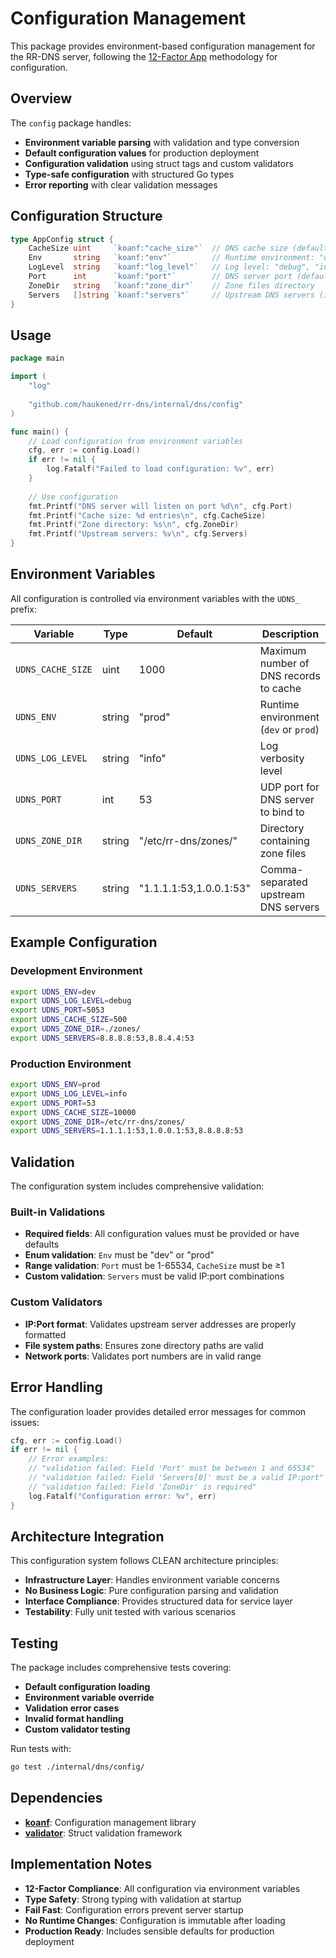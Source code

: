 # Configuration Management

This package provides environment-based configuration management for the RR-DNS server, following the [12-Factor App](https://12factor.net/) methodology for configuration.

## Overview

The `config` package handles:

- **Environment variable parsing** with validation and type conversion
- **Default configuration values** for production deployment
- **Configuration validation** using struct tags and custom validators
- **Type-safe configuration** with structured Go types
- **Error reporting** with clear validation messages

## Configuration Structure

```go
type AppConfig struct {
    CacheSize uint     `koanf:"cache_size"`  // DNS cache size (default: 1000)
    Env       string   `koanf:"env"`         // Runtime environment: "dev" or "prod"
    LogLevel  string   `koanf:"log_level"`   // Log level: "debug", "info", "warn", "error"
    Port      int      `koanf:"port"`        // DNS server port (default: 53)
    ZoneDir   string   `koanf:"zone_dir"`    // Zone files directory
    Servers   []string `koanf:"servers"`     // Upstream DNS servers (ip:port format)
}
```

## Usage

```go
package main

import (
    "log"
    
    "github.com/haukened/rr-dns/internal/dns/config"
)

func main() {
    // Load configuration from environment variables
    cfg, err := config.Load()
    if err != nil {
        log.Fatalf("Failed to load configuration: %v", err)
    }
    
    // Use configuration
    fmt.Printf("DNS server will listen on port %d\n", cfg.Port)
    fmt.Printf("Cache size: %d entries\n", cfg.CacheSize)
    fmt.Printf("Zone directory: %s\n", cfg.ZoneDir)
    fmt.Printf("Upstream servers: %v\n", cfg.Servers)
}
```

## Environment Variables

All configuration is controlled via environment variables with the `UDNS_` prefix:

| Variable | Type | Default | Description |
|----------|------|---------|-------------|
| `UDNS_CACHE_SIZE` | uint | 1000 | Maximum number of DNS records to cache |
| `UDNS_ENV` | string | "prod" | Runtime environment (`dev` or `prod`) |
| `UDNS_LOG_LEVEL` | string | "info" | Log verbosity level |
| `UDNS_PORT` | int | 53 | UDP port for DNS server to bind to |
| `UDNS_ZONE_DIR` | string | "/etc/rr-dns/zones/" | Directory containing zone files |
| `UDNS_SERVERS` | string | "1.1.1.1:53,1.0.0.1:53" | Comma-separated upstream DNS servers |

## Example Configuration

### Development Environment
```bash
export UDNS_ENV=dev
export UDNS_LOG_LEVEL=debug
export UDNS_PORT=5053
export UDNS_CACHE_SIZE=500
export UDNS_ZONE_DIR=./zones/
export UDNS_SERVERS=8.8.8.8:53,8.8.4.4:53
```

### Production Environment
```bash
export UDNS_ENV=prod
export UDNS_LOG_LEVEL=info
export UDNS_PORT=53
export UDNS_CACHE_SIZE=10000
export UDNS_ZONE_DIR=/etc/rr-dns/zones/
export UDNS_SERVERS=1.1.1.1:53,1.0.0.1:53,8.8.8.8:53
```

## Validation

The configuration system includes comprehensive validation:

### Built-in Validations
- **Required fields**: All configuration values must be provided or have defaults
- **Enum validation**: `Env` must be "dev" or "prod"
- **Range validation**: `Port` must be 1-65534, `CacheSize` must be ≥1
- **Custom validation**: `Servers` must be valid IP:port combinations

### Custom Validators
- **IP:Port format**: Validates upstream server addresses are properly formatted
- **File system paths**: Ensures zone directory paths are valid
- **Network ports**: Validates port numbers are in valid range

## Error Handling

The configuration loader provides detailed error messages for common issues:

```go
cfg, err := config.Load()
if err != nil {
    // Error examples:
    // "validation failed: Field 'Port' must be between 1 and 65534"
    // "validation failed: Field 'Servers[0]' must be a valid IP:port"
    // "validation failed: Field 'ZoneDir' is required"
    log.Fatalf("Configuration error: %v", err)
}
```

## Architecture Integration

This configuration system follows CLEAN architecture principles:

- **Infrastructure Layer**: Handles environment variable concerns
- **No Business Logic**: Pure configuration parsing and validation
- **Interface Compliance**: Provides structured data for service layer
- **Testability**: Fully unit tested with various scenarios

## Testing

The package includes comprehensive tests covering:

- **Default configuration loading**
- **Environment variable override**
- **Validation error cases**
- **Invalid format handling**
- **Custom validator testing**

Run tests with:
```bash
go test ./internal/dns/config/
```

## Dependencies

- **[koanf](https://github.com/knadh/koanf)**: Configuration management library
- **[validator](https://github.com/go-playground/validator)**: Struct validation framework

## Implementation Notes

- **12-Factor Compliance**: All configuration via environment variables
- **Type Safety**: Strong typing with validation at startup
- **Fail Fast**: Configuration errors prevent server startup
- **No Runtime Changes**: Configuration is immutable after loading
- **Production Ready**: Includes sensible defaults for production deployment
